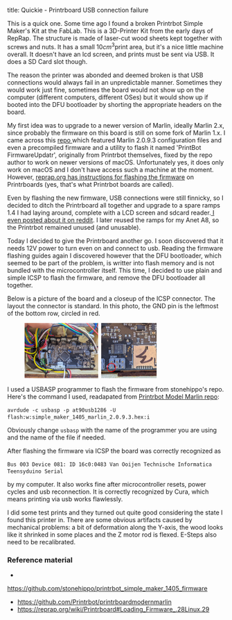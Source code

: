 title: Quickie - Printrboard USB connection failure

This is a quick one. Some time ago I found a broken Printrbot Simple Maker's Kit at the FabLab. This
is a 3D-Printer Kit from the early days of RepRap. The structure is made of laser-cut wood sheets
kept together with screws and nuts. It has a small $10cm^3$print area, but it's a nice little
machine overall. It doesn't have an lcd screen, and prints must be sent via USB. It does a SD Card
slot though.

The reason the printer was abonded and deemed broken is that USB connections would always fail in an
unpredictable manner. Sometimes they would work just fine, sometimes the board would not show up on
the computer (different computers, different OSes) but it would show up if booted into the DFU
bootloader by shorting the appropriate headers on the board.

My first idea was to upgrade to a newer version of Marlin, ideally Marlin 2.x, since probably the
firmware on this board is still on some fork of Marlin 1.x. I came across this <a
href="https://github.com/stonehippo/printrbot_simple_maker_1405_firmware"> repo </a> which featured
Marlin 2.0.9.3 configuration files and even a precompiled firmware and a utility to flash it
named 'PrintBot FirmwareUpdatr', originally from Printrbot themselves, fixed by the repo author to
work on newer versions of macOS. Unfortunately yes, it does only work on macOS and I don't have
access such a machine at the moment. However, <a
href="https://reprap.org/wiki/Printrboard#Loading_Firmware_.28Linux.29"> reprap.org has instructions
for flashing the firmware</a> on Printrboards (yes, that's what Printrbot boards are called).

Even by flashing the new firmware, USB connections were still finnicky, so I decided to ditch the
Printrboard all together and upgrade to a spare ramps 1.4 I had laying around, complete with a LCD
screen and sdcard reader.<a
href="https://www.reddit.com/r/PrintrBot/comments/z5z5ya/first_benchy_on_my_printrbot_simple_makers_kit/"> I even posted about it on reddit</a>.
I later reused the ramps for my Anet A8, so the Printrbot remained unused (and unusable).

Today I decided to give the Printrboard another go. I soon discovered that it needs 12V power to turn
even on and connect to usb. Reading the firmware flashing guides again I discovered however that the DFU
bootloader, which seemed to be part of the problem, is writter into flash memory and is not bundled
with the microcontroller itself. This time, I decided to use plain and simple ICSP to flash the
firmware, and remove the DFU bootloader all together.

Below is a picture of the board and a closeup of the ICSP connector. The layout the connector is
standard. In this photo, the GND pin is the leftmost of the bottom row, circled in red.

<figure class="half">
<img class="half-img" src="/resources/misc/printrboard.jpg" style="width:40%" /> 
<img class="half-img" src="/resources/misc/printrboard-icsp.jpg" style="width:30%"/> 
</figure>

I used a USBASP programmer to flash the firmware from stonehippo's repo. Here's the command I used,
  readapated from <a href="https://github.com/Printrbot/printrboardmodernmarlin"> Printrbot Model
  Marlin repo</a>:

    avrdude -c usbasp -p at90usb1286 -U flash:w:simple_maker_1405_marlin_2.0.9.3.hex:i

Obviously change `usbasp` with the name of the programmer you are using and the name of the file if
needed.

After flashing the firmware via ICSP the board was correctly recognized as
    
    Bus 003 Device 081: ID 16c0:0483 Van Ooijen Technische Informatica Teensyduino Serial

by my computer. It also works fine after microcontroller resets, power cycles and usb reconnection.
It is correctly recognized by Cura, which means printing via usb works flawlessly.

I did some test prints and they turned out quite good considering the state I found this printer in.
There are some obvious artifacts caused by mechanical problems: a bit of deformation along the
Y-axis, the wood looks like it shrinked in some places and the Z motor rod is flexed. E-Steps also need to be recalibrated.


### Reference material

- <a href="https://github.com/stonehippo/printrbot_simple_maker_1405_firmware/">
https://github.com/stonehippo/printrbot_simple_maker_1405_firmware</a>
- <a
href="https://github.com/Printrbot/printrboardmodernmarlin">https://github.com/Printrbot/printrboardmodernmarlin</a>
- <a
href="https://reprap.org/wiki/Printrboard#Loading_Firmware_.28Linux.29">https://reprap.org/wiki/Printrboard#Loading_Firmware_.28Linux.29</a>

